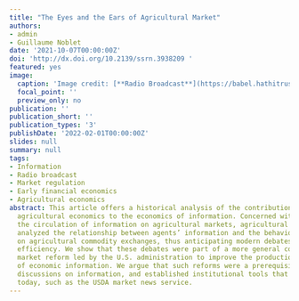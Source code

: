 ```yaml
---
title: "The Eyes and the Ears of Agricultural Market"
authors:
- admin
- Guillaume Noblet
date: '2021-10-07T00:00:00Z'
doi: 'http://dx.doi.org/10.2139/ssrn.3938209 '
featured: yes
image:
  caption: 'Image credit: [**Radio Broadcast**](https://babel.hathitrust.org/cgi/pt?id=mdp.39015011441048&view=1up&seq=198&skin=2021)'
  focal_point: ''
  preview_only: no
publication: ''
publication_short: ''
publication_types: '3'
publishDate: '2022-02-01T00:00:00Z'
slides: null
summary: null
tags:
- Information
- Radio broadcast
- Market regulation
- Early financial economics
- Agricultural economics
abstract: This article offers a historical analysis of the contributions of U.S. interwar
  agricultural economics to the economics of information. Concerned with improving
  the circulation of information on agricultural markets, agricultural economists
  analyzed the relationship between agents’ information and the behavior of prices
  on agricultural commodity exchanges, thus anticipating modern debates on informational
  efficiency. We show that these debates were part of a more general context of agricultural
  market reform led by the U.S. administration to improve the production and diffusion
  of economic information. We argue that such reforms were a prerequisite for theoretical
  discussions on information, and established institutional tools that are still active
  today, such as the USDA market news service.
---
```



